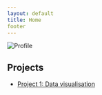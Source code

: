 ```yaml
---
layout: default
title: Home
footer
---
```

![Profile](https://github.com/user-attachments/assets/5c031453-6c37-4e8e-bb5d-9723c7d476f0)



## Projects
- [Project 1: Data visualisation](project1.md)

  
  



